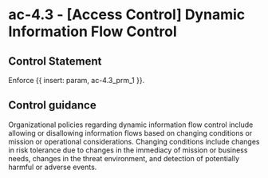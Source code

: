 # ac-4.3 - \[Access Control\] Dynamic Information Flow Control

## Control Statement

Enforce {{ insert: param, ac-4.3_prm_1 }}.

## Control guidance

Organizational policies regarding dynamic information flow control include allowing or disallowing information flows based on changing conditions or mission or operational considerations. Changing conditions include changes in risk tolerance due to changes in the immediacy of mission or business needs, changes in the threat environment, and detection of potentially harmful or adverse events.
